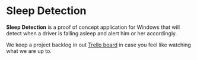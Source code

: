 Sleep Detection
===============

**Sleep Detection** is a proof of concept application for Windows that will detect when a driver is falling asleep and alert him or her accordingly.

We keep a project backlog in out [Trello board](https://trello.com/board/sleep-detection/51cd7c144853d97c230013c2) in case you feel like watching what we are up to.
